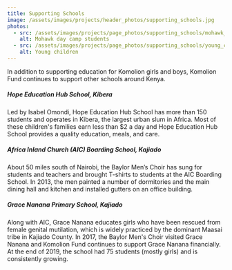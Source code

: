 ```yaml
---
title: Supporting Schools
image: /assets/images/projects/header_photos/supporting_schools.jpg
photos:
  - src: /assets/images/projects/page_photos/supporting_schools/mohawk_day_camp.jpg
    alt: Mohawk day camp students
  - src: /assets/images/projects/page_photos/supporting_schools/young_children.jpg
    alt: Young children
---
```

In addition to supporting education for Komolion girls and boys, Komolion Fund continues to support other schools around
Kenya.

##### Hope Education Hub School, Kibera
Led by Isabel Omondi, Hope Education Hub School has more than 150 students and operates in Kibera, the largest urban
slum in Africa. Most of these children's families earn less than $2 a day and Hope Education Hub School provides a
quality education, meals, and care.

##### Africa Inland Church (AIC) Boarding School, Kajiado
About 50 miles south of Nairobi, the Baylor Men’s Choir has sung for students and teachers and brought T-shirts to
students at the AIC Boarding School. In 2013, the men painted a number of dormitories and the main dining hall and
kitchen and installed gutters on an office building.

##### Grace Nanana Primary School, Kajiado
Along with AIC, Grace Nanana educates girls who have been rescued from female genital mutilation, which is widely
practiced by the dominant Maasai tribe in Kajiado County. In 2017, the Baylor Men's Choir visited Grace Nanana and
Komolion Fund continues to support Grace Nanana financially. At the end of 2019, the school had 75 students (mostly
girls) and is consistently growing.
